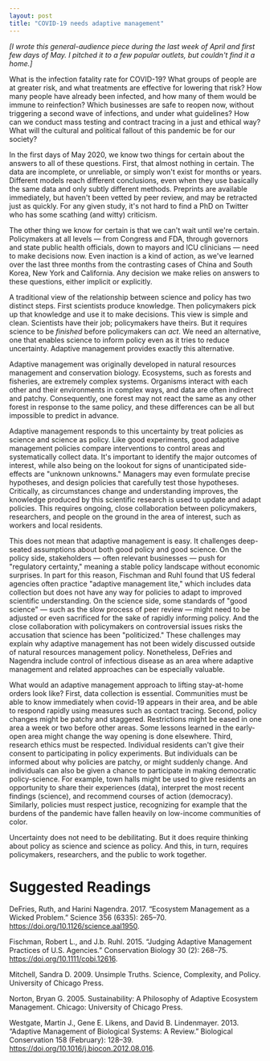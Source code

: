 ```yaml
---
layout: post
title: "COVID-19 needs adaptive management"
---
```


*[I wrote this general-audience piece during the last week of April and first few days of May.  I pitched it to a few popular outlets, but couldn't find it a home.]*

What is the infection fatality rate for COVID-19?  What groups of people are at greater risk, and what treatments are effective for lowering that risk?  How many people have already been infected, and how many of them would be immune to reinfection?  Which businesses are safe to reopen now, without triggering a second wave of infections, and under what guidelines?  How can we conduct mass testing and contract tracing in a just and ethical way?  What will the cultural and political fallout of this pandemic be for our society?  

In the first days of May 2020, we know two things for certain about the answers to all of these questions.  First, that almost nothing in certain.  The data are incomplete, or unreliable, or simply won't exist for months or years.  Different models reach different conclusions, even when they use basically the same data and only subtly different methods.  Preprints are available immediately, but haven't been vetted by peer review, and may be retracted just as quickly.  For any given study, it's not hard to find a PhD on Twitter who has some scathing (and witty) criticism.  

The other thing we know for certain is that we can't wait until we're certain.  Policymakers at all levels — from Congress and FDA, through governors and state public health officials, down to mayors and ICU clinicians — need to make decisions now.  Even inaction is a kind of action, as we've learned over the last three months from the contrasting cases of China and South Korea, New York and California.  Any decision we make relies on answers to these questions, either implicit or explicitly.  

A traditional view of the relationship between science and policy has two distinct steps.  First scientists produce knowledge.  Then policymakers pick up that knowledge and use it to make decisions.  This view is simple and clean.  Scientists have their job; policymakers have theirs.  But it requires science to be *finished* before policymakers can *act*.  We need an alternative, one that enables science to inform policy even as it tries to reduce uncertainty.  Adaptive management provides exactly this alternative.  

Adaptive management was originally developed in natural resources management and conservation biology.  Ecosystems, such as forests and fisheries, are extremely complex systems.  Organisms interact with each other and their environments in complex ways, and data are often indirect and patchy.  Consequently, one forest may not react the same as any other forest in response to the same policy, and these differences can be all but impossible to predict in advance.  

Adaptive management responds to this uncertainty by treat policies as science and science as policy.  Like good experiments, good adaptive management policies compare interventions to control areas and systematically collect data.  It's important to identify the major outcomes of interest, while also being on the lookout for signs of unanticipated side-effects are "unknown unknowns."  Managers may even formulate precise hypotheses, and design policies that carefully test those hypotheses.  Critically, as circumstances change and understanding improves, the knowledge produced by this scientific research is used to update and adapt policies.  This requires ongoing, close collaboration between policymakers, researchers, and people on the ground in the area of interest, such as workers and local residents.  

This does not mean that adaptive management is easy.  It challenges deep-seated assumptions about both good policy and good science.  On the policy side, stakeholders — often relevant businesses — push for "regulatory certainty," meaning a stable policy landscape without economic surprises.  In part for this reason, Fischman and Ruhl found that US federal agencies often practice "adaptive management lite," which includes data collection but does not have any way for policies to adapt to improved scientific understanding.  On the science side, some standards of "good science" — such as the slow process of peer review — might need to be adjusted or even sacrificed for the sake of rapidly informing policy.  And the close collaboration with policymakers on controversial issues risks the accusation that science has been "politicized."  These challenges may explain why adaptive management has not been widely discussed outside of natural resources management policy.  Nonetheless, DeFries and Nagendra include control of infectious disease as an area where adaptive management and related approaches can be especially valuable.  

What would an adaptive management approach to lifting stay-at-home orders look like?  First, data collection is essential.  Communities must be able to know immediately when covid-19 appears in their area, and be able to respond rapidly using measures such as contact tracing.  Second, policy changes might be patchy and staggered.  Restrictions might be eased in one area a week or two before other areas.  Some lessons learned in the early-open area might change the way opening is done elsewhere.  Third, research ethics must be respected.  Individual residents can't give their consent to participating in policy experiments.  But individuals can be informed about why policies are patchy, or might suddenly change.  And individuals can also be given a chance to participate in making democratic policy-science.  For example, town halls might be used to give residents an opportunity to share their experiences (data), interpret the most recent findings (science), and recommend courses of action (democracy).  Similarly, policies must respect justice, recognizing for example that the burdens of the pandemic have fallen heavily on low-income communities of color.  

Uncertainty does not need to be debilitating.  But it does require thinking about policy as science and science as policy.  And this, in turn, requires policymakers, researchers, and the public to work together.  


# Suggested Readings #

DeFries, Ruth, and Harini Nagendra. 2017. “Ecosystem Management as a Wicked Problem.” Science 356 (6335): 265–70. <https://doi.org/10.1126/science.aal1950>.

Fischman, Robert L., and J.b. Ruhl. 2015. “Judging Adaptive Management Practices of U.S. Agencies.” Conservation Biology 30 (2): 268–75. <https://doi.org/10.1111/cobi.12616>.

Mitchell, Sandra D. 2009. Unsimple Truths. Science, Complexity, and Policy. University of Chicago Press. 

Norton, Bryan G. 2005. Sustainability: A Philosophy of Adaptive Ecosystem Management. Chicago: University of Chicago Press.

Westgate, Martin J., Gene E. Likens, and David B. Lindenmayer. 2013. “Adaptive Management of Biological Systems: A Review.” Biological Conservation 158 (February): 128–39. <https://doi.org/10.1016/j.biocon.2012.08.016>.



